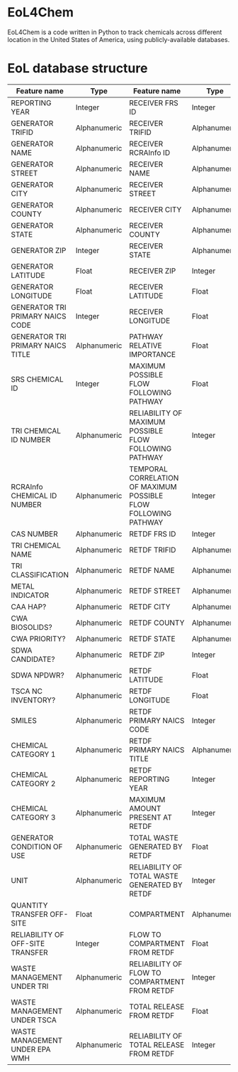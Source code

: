 # EoL4Chem

EoL4Chem is a code written in Python to track chemicals across different location in the United States of America, using publicly-available databases.


# EoL database structure

| Feature name | Type | Feature name | Type |
| ------------- | ------------- | ------------- | ------------- |
| REPORTING YEAR |	Integer | RECEIVER FRS ID	| Integer |
| GENERATOR TRIFID	| Alphanumeric | RECEIVER TRIFID	| Alphanumeric |
| GENERATOR NAME |	Alphanumeric | RECEIVER RCRAInfo ID	| Alphanumeric |
| GENERATOR STREET |	Alphanumeric | RECEIVER NAME	| Alphanumeric |
| GENERATOR CITY |	Alphanumeric | RECEIVER STREET	| Alphanumeric |
| GENERATOR COUNTY |	Alphanumeric | RECEIVER CITY	| Alphanumeric |
| GENERATOR STATE |	Alphanumeric | RECEIVER COUNTY	| Alphanumeric |
| GENERATOR ZIP |	Integer | RECEIVER STATE	| Alphanumeric |
| GENERATOR LATITUDE |	Float | RECEIVER ZIP	| Integer |
| GENERATOR LONGITUDE |	Float | RECEIVER LATITUDE	| Float |
| GENERATOR TRI PRIMARY NAICS CODE | Integer | RECEIVER LONGITUDE | Float |
| GENERATOR TRI PRIMARY NAICS TITLE | Alphanumeric | PATHWAY RELATIVE IMPORTANCE | Float |
| SRS CHEMICAL ID | Integer | MAXIMUM POSSIBLE FLOW FOLLOWING PATHWAY | Float |
| TRI CHEMICAL ID NUMBER | Alphanumeric | RELIABILITY OF MAXIMUM POSSIBLE FLOW FOLLOWING PATHWAY | Integer |
| RCRAInfo CHEMICAL ID NUMBER | Alphanumeric | TEMPORAL CORRELATION OF MAXIMUM POSSIBLE FLOW FOLLOWING PATHWAY | Integer |
| CAS NUMBER | Alphanumeric | RETDF FRS ID | Integer |
| TRI CHEMICAL NAME | Alphanumeric | RETDF TRIFID | Alphanumeric |
| TRI CLASSIFICATION | Alphanumeric | RETDF NAME | Alphanumeric |
| METAL INDICATOR | Alphanumeric | RETDF STREET | Alphanumeric |
| CAA HAP? | Alphanumeric | RETDF CITY | Alphanumeric |
| CWA BIOSOLIDS? | Alphanumeric | RETDF COUNTY | Alphanumeric |
| CWA PRIORITY? | Alphanumeric | RETDF STATE | Alphanumeric |
| SDWA CANDIDATE? | Alphanumeric | RETDF ZIP | Integer |
| SDWA NPDWR? | Alphanumeric | RETDF LATITUDE | Float |
| TSCA NC INVENTORY? | Alphanumeric | RETDF LONGITUDE | Float |
| SMILES | Alphanumeric | RETDF PRIMARY NAICS CODE | Integer |
| CHEMICAL CATEGORY 1 | Alphanumeric | RETDF PRIMARY NAICS TITLE | Alphanumeric |
| CHEMICAL CATEGORY 2 | Alphanumeric | RETDF REPORTING YEAR | Integer |
| CHEMICAL CATEGORY 3 | Alphanumeric | MAXIMUM AMOUNT PRESENT AT RETDF | Integer |
| GENERATOR CONDITION OF USE | Alphanumeric | TOTAL WASTE GENERATED BY RETDF | Float |
| UNIT | Alphanumeric | RELIABILITY OF TOTAL WASTE GENERATED BY RETDF | Integer |
| QUANTITY TRANSFER OFF-SITE | Float | COMPARTMENT | Alphanumeric |
| RELIABILITY OF OFF-SITE TRANSFER | Integer | FLOW TO COMPARTMENT FROM RETDF | Float |
| WASTE MANAGEMENT UNDER TRI | Alphanumeric | RELIABILITY OF FLOW TO COMPARTMENT FROM RETDF | Integer |
| WASTE MANAGEMENT UNDER TSCA | Alphanumeric | TOTAL RELEASE FROM RETDF | Float |
| WASTE MANAGEMENT UNDER EPA WMH | Alphanumeric | RELIABILITY OF TOTAL RELEASE FROM RETDF | Integer |

